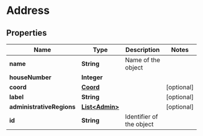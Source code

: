 
# Address

## Properties
Name | Type | Description | Notes
------------ | ------------- | ------------- | -------------
**name** | **String** | Name of the object | 
**houseNumber** | **Integer** |  | 
**coord** | [**Coord**](Coord.md) |  |  [optional]
**label** | **String** |  |  [optional]
**administrativeRegions** | [**List&lt;Admin&gt;**](Admin.md) |  |  [optional]
**id** | **String** | Identifier of the object | 



